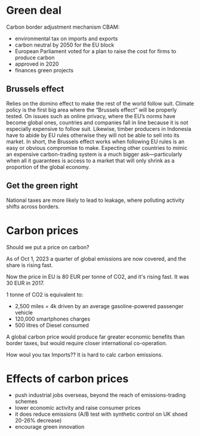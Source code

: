 
# Green deal

Carbon border adjustment mechanism CBAM:
- environmental tax on imports and exports
- carbon neutral by 2050 for the EU block
- European Parliament voted for a plan to raise the cost for firms to produce carbon
- approved in 2020
- finances green projects

## Brussels effect
Relies on the domino effect to make the rest of the world follow suit. Climate policy is the first big area where the “Brussels effect” will be properly tested. On issues such as online privacy, where the EU’s norms have become global ones, countries and companies fall in line because it is not especially expensive to follow suit. Likewise, timber producers in Indonesia have to abide by EU rules otherwise they will not be able to sell into its market. In short, the Brussels effect works when following EU rules is an easy or obvious compromise to make. Expecting other countries to mimic an expensive carbon-trading system is a much bigger ask—particularly when all it guarantees is access to a market that will only shrink as a proportion of the global economy.

## Get the green right

National taxes are more likely to lead to leakage, where polluting activity shifts across borders.

# Carbon prices

Should we put a price on carbon?

As of Oct 1, 2023 a quarter of global emissions are now covered, and the share is rising fast.


Now the price in EU is 80 EUR per tonne of CO2, and it's rising fast. It was 30 EUR in 2017.

1 tonne of CO2 is equivalent to:
- 2,500 miles = 4k driven by an average gasoline-powered passenger vehicle 
- 120,000 smartphones charges
- 500 litres of Diesel consumed


A global carbon price would produce far greater economic benefits than border taxes, but would require closer international co-operation.

How woul you tax Imports?? It is hard to calc carbon emissions.


# Effects of carbon prices
- push industrial jobs overseas, beyond the reach of emissions-trading schemes
- lower economic activity and raise consumer prices
- it does reduce emissions (A/B test with synthetic control on UK shoed 20-26% decrease)
-  encourage green innovation